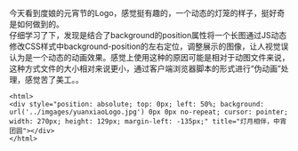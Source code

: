 今天看到度娘的元宵节的Logo，感觉挺有趣的，一个动态的灯笼的样子，挺好奇是如何做到的。    
仔细学习了下，发现是结合了background的position属性将一个长图通过JS动态修改CSS样式中background-position的左右定位，调整展示的图像，让人视觉误认为是一个动态的动画效果。感觉上使用这种的原因可能是相对于动图文件来说，这种方式文件的大小相对来说更小，通过客户端浏览器脚本的形式进行“伪动画”处理，感觉苦了美工。。    
```
<html>
<div style="position: absolute; top: 0px; left: 50%; background: url('../imgages/yuanxiaoLogo.jpg') 0px 0px no-repeat; cursor: pointer; width: 270px; height: 129px; margin-left: -135px;" title="灯月相伴，中宵团圆"></div>
</html>
```
